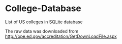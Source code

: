 # College-Database
List of US colleges in SQLite database

The raw data was downloaded from http://ope.ed.gov/accreditation/GetDownLoadFile.aspx
